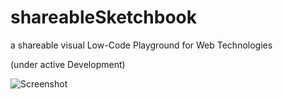 # shareableSketchbook #

a shareable visual Low-Code Playground for Web Technologies

(under active Development)

![Screenshot](shareableSketchbook-Screenshot)
